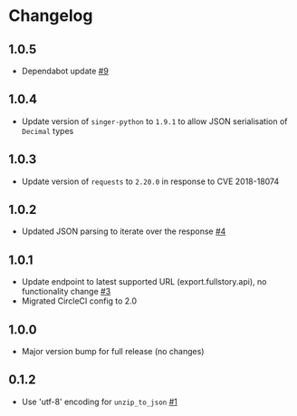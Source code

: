 # Changelog

## 1.0.5
  * Dependabot update [#9](https://github.com/singer-io/tap-fullstory/pull/9)

## 1.0.4
  * Update version of `singer-python` to `1.9.1` to allow JSON serialisation of `Decimal` types

## 1.0.3
  * Update version of `requests` to `2.20.0` in response to CVE 2018-18074

## 1.0.2
  * Updated JSON parsing to iterate over the response [#4](https://github.com/singer-io/tap-fullstory/pull/4)

## 1.0.1
  * Update endpoint to latest supported URL (export.fullstory.api), no functionality change [#3](https://github.com/singer-io/tap-fullstory/pull/3)
  * Migrated CircleCI config to 2.0

## 1.0.0
  * Major version bump for full release (no changes)

## 0.1.2
  * Use 'utf-8' encoding for `unzip_to_json` [#1](https://github.com/singer-io/tap-fullstory/pull/1)